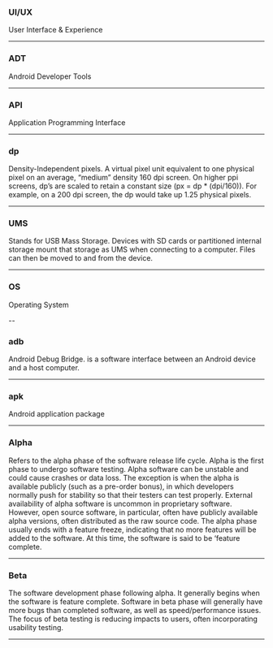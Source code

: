 ### UI/UX
User Interface & Experience

---

### ADT
Android Developer Tools

---

### API
Application Programming Interface

---

### dp
 Density-Independent pixels.
 A virtual pixel unit equivalent to one physical pixel on an average, “medium” density 160 dpi screen.  On higher ppi screens, dp’s are scaled to retain a constant size (px = dp * (dpi/160)).  For example, on a 200 dpi screen, the dp would take up 1.25 physical pixels.
 
 
 ---
 
### UMS
Stands for USB Mass Storage. Devices with SD cards or partitioned internal storage mount that storage as UMS when connecting to a computer. Files can then be moved to and from the device.

---


### OS
Operating System


--

###  adb
 Android Debug Bridge.
  is a software interface between an Android device and a host computer.
  
---

###  apk
Android application package

---


###  Alpha
Refers to the alpha phase of the software release life cycle.  Alpha is the first phase to undergo software testing.  Alpha software can be unstable and could cause crashes or data loss.  The exception is when the alpha is available publicly (such as a pre-order bonus), in which developers normally push for stability so that their testers can test properly.  External availability of alpha software is uncommon in proprietary software.  However, open source software, in particular, often have publicly available alpha versions, often distributed as the raw source code.  The alpha phase usually ends with a feature freeze, indicating that no more features will be added to the software.  At this time, the software is said to be ‘feature complete.

---


###  Beta
The software development phase following alpha.  It generally begins when the software is feature complete.  Software in beta phase will generally have more bugs than completed software, as well as speed/performance issues.  The focus of beta testing is reducing impacts to users, often incorporating usability testing.


---


